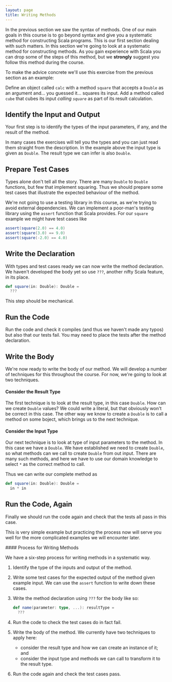 ```yaml
---
layout: page
title: Writing Methods
---
```


In the previous section we saw the syntax of methods. One of our main goals in this course is to go beyond syntax and give you a systematic method for constructing Scala programs. This is our first section dealing with such matters. In this section we're going to look at a systematic method for constructing methods. As you gain experience with Scala you can drop some of the steps of this method, but we **strongly** suggest you follow this method during the course.

To make the advice concrete we'll use this exercise from the previous section as an example:

Define an object called `calc` with a method `square` that accepts a `Double` as an argument and... you guessed it... squares its input. Add a method called `cube` that cubes its input *calling `square`* as part of its result calculation.

## Identify the Input and Output

Your first step is to identify the types of the input parameters, if any, and the result of the method.

In many cases the exercises will tell you the types and you can just read them straight from the description. In the example above the input type is given as `Double`. The result type we can infer is also `Double`.

## Prepare Test Cases

Types alone don't tell all the story. There are many `Double` to `Double` functions, but few that implement squaring. Thus we should prepare some test cases that illustrate the expected behaviour of the method.

We're not going to use a testing library in this course, as we're trying to avoid external dependencies. We can implement a poor-man's testing library using the `assert` function that Scala provides. For our `square` example we might have test cases like

~~~ scala
assert(square(2.0) == 4.0)
assert(square(3.0) == 9.0)
assert(square(-2.0) == 4.0)
~~~

## Write the Declaration

With types and test cases ready we can now write the method declaration. We haven't developed the body yet so use `???`, another nifty Scala feature, in its place.

~~~ scala
def square(in: Double): Double =
  ???
~~~

This step should be mechanical.

## Run the Code

Run the code and check it compiles (and thus we haven't made any typos) but also that our tests fail. You may need to place the tests after the method declaration.

## Write the Body

We're now ready to write the body of our method. We will develop a number of techniques for this throughout the course. For now, we're going to look at two techniques.

#### Consider the Result Type

The first technique is to look at the result type, in this case `Double`. How can we create `Double` values? We could write a literal, but that obviously won't be correct in this case. The other way we know to create a `Double` is to call a method on some boject, which brings us to the next technique.

#### Consider the Input Type

Our next technique is to look at type of input parameters to the method. In this case we have a `Double`. We have established we need to create `Double`, so what methods can we call to create `Double` from out input. There are many such methods, and here we have to use our domain knowledge to select `*` as the correct method to call.

Thus we can write our complete method as

~~~ scala
def square(in: Double): Double =
  in * in
~~~

## Run the Code, Again

Finally we should run the code again and check that the tests all pass in this case.

This is very simple example but practicing the process now will serve you well for the more complicated examples we will encounter later.

<div class="callout callout-info">
#### Process for Writing Methods

We have a six-step process for writing methods in a systematic way.

1. Identify the type of the inputs and output of the method.
2. Write some test cases for the expected output of the method given example input. We can use the `assert` function to write down these cases.
3. Write the method declaration using `???` for the body like so:

   ~~~ scala
   def name(parameter: type, ...): resultType =
     ???
   ~~~
4. Run the code to check the test cases do in fact fail.
5. Write the body of the method. We currently have two techniques to apply here:
   - consider the result type and how we can create an instance of it; and
   - consider the input type and methods we can call to transform it to the result type.
6. Run the code again and check the test cases pass.
</div>
